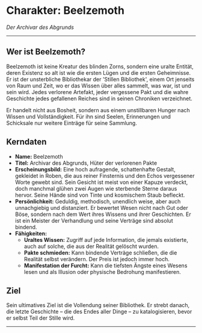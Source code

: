 # Charakter: Beelzemoth

*Der Archivar des Abgrunds*

---

## Wer ist Beelzemoth?

Beelzemoth ist keine Kreatur des blinden Zorns, sondern eine uralte Entität, deren Existenz so alt ist wie die ersten Lügen und die ersten Geheimnisse. Er ist der unsterbliche Bibliothekar der 'Stillen Bibliothek', einem Ort jenseits von Raum und Zeit, wo er das Wissen über alles sammelt, was war, ist und sein wird. Jedes verlorene Artefakt, jeder vergessene Pakt und die wahre Geschichte jedes gefallenen Reiches sind in seinen Chroniken verzeichnet.

Er handelt nicht aus Bosheit, sondern aus einem unstillbaren Hunger nach Wissen und Vollständigkeit. Für ihn sind Seelen, Erinnerungen und Schicksale nur weitere Einträge für seine Sammlung.

## Kerndaten

*   **Name:** Beelzemoth
*   **Titel:** Archivar des Abgrunds, Hüter der verlorenen Pakte
*   **Erscheinungsbild:** Eine hoch aufragende, schattenhafte Gestalt, gekleidet in Roben, die aus reiner Finsternis und den Echos vergessener Worte gewebt sind. Sein Gesicht ist meist von einer Kapuze verdeckt, doch manchmal glühen zwei Augen wie sterbende Sterne daraus hervor. Seine Hände sind von Tinte und kosmischem Staub befleckt.
*   **Persönlichkeit:** Geduldig, methodisch, unendlich weise, aber auch unnachgiebig und distanziert. Er bewertet Wesen nicht nach Gut oder Böse, sondern nach dem Wert ihres Wissens und ihrer Geschichten. Er ist ein Meister der Verhandlung und seine Verträge sind absolut bindend.
*   **Fähigkeiten:**
    *   **Uraltes Wissen:** Zugriff auf jede Information, die jemals existierte, auch auf solche, die aus der Realität gelöscht wurden.
    *   **Pakte schmieden:** Kann bindende Verträge schließen, die die Realität selbst verändern. Der Preis ist jedoch immer hoch.
    *   **Manifestation der Furcht:** Kann die tiefsten Ängste eines Wesens lesen und als Illusion oder physische Bedrohung manifestieren.

## Ziel

Sein ultimatives Ziel ist die Vollendung seiner Bibliothek. Er strebt danach, die letzte Geschichte – die des Endes aller Dinge – zu katalogisieren, bevor er selbst Teil der Stille wird.

---

